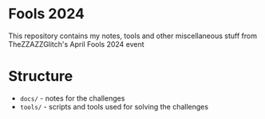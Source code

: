 # Fools 2024

This repository contains my notes, tools and other miscellaneous stuff from TheZZAZZGlitch's April Fools 2024 event

# Structure

- `docs/` - notes for the challenges
- `tools/` - scripts and tools used for solving the challenges

